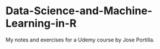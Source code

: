 # Data-Science-and-Machine-Learning-in-R
My notes and exercises for a Udemy course by Jose Portilla.
